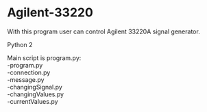 # Agilent-33220

With this program user can control Agilent 33220A signal generator.

Python 2

Main script is program.py:<br>
-program.py<br>
-connection.py<br>
  -message.py<br>
  -changingSignal.py<br>
  -changingValues.py<br>
  -currentValues.py<br>
  
